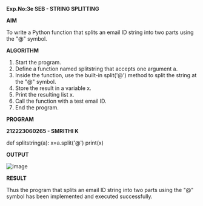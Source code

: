 **Exp.No:3e
SEB - STRING SPLITTING**


**AIM** 

To write a Python function that splits an email ID string into two parts using the "@" symbol.


**ALGORITHM**

1. Start the program.
2. Define a function named splitstring that accepts one argument a.
3. Inside the function, use the built-in split('@') method to split the string at the "@" symbol.
4. Store the result in a variable x.
5. Print the resulting list x.
6. Call the function with a test email ID.
7. End the program.

**PROGRAM**

**212223060265 - SMRITHI K**

def splitstring(a):
    x=a.split('@')
    print(x)


**OUTPUT**

![image](https://github.com/user-attachments/assets/c542ee9a-566e-4b4d-8000-83adcd7862a4)


**RESULT**

Thus the program that splits an email ID string into two parts using the "@" symbol has been implemented and executed successfully.


